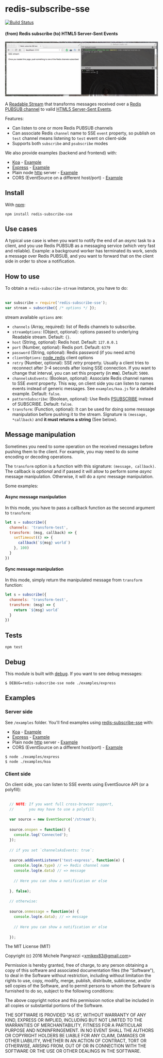 redis-subscribe-sse
==================

[![Build Status](https://travis-ci.org/mpangrazzi/redis-subscribe-sse.svg?branch=master)](https://travis-ci.org/mpangrazzi/redis-subscribe-sse)

#### (from) Redis subscribe (to) HTML5 Server-Sent Events

<p align="center">
  <img src="docs/screencast.gif">
</p>

A [Readable Stream](http://nodejs.org/api/stream.html#stream_class_stream_readable) that transforms messages received over a [Redis PUBSUB channel](http://redis.io/topics/pubsub) to valid [HTML5 Server-Sent Events](http://www.w3schools.com/html/html5_serversentevents.asp).

Features:

* Can listen to one or more Redis PUBSUB channels
* Can associate Redis `channel` name to SSE `event` property, so publish on `test` channel means listening to `test` event on client-side
* Supports both `subscribe` and `psubscribe` modes

We also provide examples (backend and frontend) with:
  * [Koa](http://koajs.com) - [Example](https://github.com/mpangrazzi/redis-subscribe-sse/blob/master/examples/koa.js)
  * [Express](http://expressjs.com) - [Example](https://github.com/mpangrazzi/redis-subscribe-sse/blob/master/examples/express.js)
  * Plain node [http](http://nodejs.org/api/http.html) server - [Example](https://github.com/mpangrazzi/redis-subscribe-sse/blob/master/examples/http.js)
  * CORS (EventSource on a different host/port) - [Example](https://github.com/mpangrazzi/redis-subscribe-sse/blob/master/examples/cors.js)


## Install

With [npm](http://npmjs.org/):

```
npm install redis-subscribe-sse
```

## Use cases

A typical use case is when you want to notify the end of an *async* task to a client, and you use Redis PUBSUB as a messaging service (which very fast and reliable). Example: a background worker has terminated its work, sends a message over Redis PUBSUB, and you want to forward that on the client side in order to show a notification.


## How to use

To obtain a `redis-subscribe-stream` instance, you have to do:

```javascript

var subscribe = require('redis-subscribe-sse');
var stream = subscribe({ /* options */ });

```

stream available `options` are:

- `channels` (Array, required): list of Redis channels to subscribe.
- `streamOptions`: (Object, optional): options passed to underlying Readable stream. Default: `{}`.
- `host` (String, optional): Redis host. Default: `127.0.0.1`
- `port` (Number, optional): Redis port. Default: `6379`
- `password` (String, optional): Redis password (if you need `AUTH`)
- `clientOptions`: [node_redis](https://github.com/mranney/node_redis) client options
- `retry` (Number, optional): SSE *retry* property. Usually a client tries to reconnect after 3-4 seconds after losing SSE connection. If you want to change that interval, you can set this property (in **ms**). Default: `5000`.
- `channelsAsEvents`: (Boolean, optional): Associate Redis channel names to SSE *event* property. This way, on client side you can listen to names events instead of generic messages. See `examples/koa.js` for a detailed example. Default: `false`.
- `patternSubscribe`: (Boolean, optional): Use Redis [PSUBSCRIBE](http://redis.io/commands/psubscribe) instead of SUBSCRIBE. Default: `false`.
- `transform`: (Function, optional): It can be used for doing some message manipulation before pushing it to the stream. Signature is `(message, *callback)` and **it must returns a string** (See below).


## Message manipulation

Sometimes you need to some operation on the received messages before pushing them to the client. For example, you may need to do some encoding or decoding operations.

The `transform` option is a function with this signature: `(message, callback)`. The callback is _optional_ and if passed it will allow to perform some _async_ message manipulation. Otherwise, it will do a _sync_ message manipulation.

Some examples:

#### Async message manipulation

In this mode, you have to pass a callback function as the second argument to `transform`:

```javascript
let s = subscribe({
  channels: 'transform-test',
  transform: (msg, callback) => {
    setTimeout(() => {
      callback(`${msg} world`)
    }, 100)
  }
})
```

#### Sync message manipulation

In this mode, simply return the manipulated message from `transform` function:

```javascript
let s = subscribe({
  channels: 'transform-test',
  transform: (msg) => {
    return `${msg} world`
  }
})
```


## Tests

```
npm test
```


## Debug

This module is built with [debug](https://github.com/visionmedia/debug). If you want to see debug messages:

```
$ DEBUG=redis-subscribe-sse node ./examples/express
```


## Examples

### Server side

See `/examples` folder. You'll find examples using [redis-subscribe-sse](https://github.com/mpangrazzi/redis-subscribe-sse) with:

  * [Koa](http://koajs.com) - [Example]()
  * [Express](http://expressjs.com) - [Example]()
  * Plain node [http](http://nodejs.org/api/http.html) server - [Example]()
  * CORS (EventSource on a different host/port) - [Example]()

```
$ node ./examples/express
$ node ./examples/koa
```

### Client side

On client side, you can listen to SSE events using EventSource API (or a polyfill):

```javascript

  // NOTE: If you want full cross-browser support,
  //       you may have to use a polyfill

  var source = new EventSource('/stream');

  source.onopen = function() {
    console.log('Connected');
  });

  // if you set `channelsAsEvents: true`:

  source.addEventListener('test-express', function(e) {
    console.log(e.type) // => Redis channel name
    console.log(e.data) // => message
    
    // Here you can show a notification or else
    
  }, false);

  // otherwise:

  source.onmessage = function(e) {
    console.log(e.data); // => message
    
    // Here you can show a notification or else
    
  });

```

The MIT License (MIT)

Copyright (c) 2016 Michele Pangrazzi <<xmikex83@gmail.com>>

Permission is hereby granted, free of charge, to any person obtaining a copy
of this software and associated documentation files (the "Software"), to deal
in the Software without restriction, including without limitation the rights
to use, copy, modify, merge, publish, distribute, sublicense, and/or sell
copies of the Software, and to permit persons to whom the Software is
furnished to do so, subject to the following conditions:

The above copyright notice and this permission notice shall be included in all
copies or substantial portions of the Software.

THE SOFTWARE IS PROVIDED "AS IS", WITHOUT WARRANTY OF ANY KIND, EXPRESS OR
IMPLIED, INCLUDING BUT NOT LIMITED TO THE WARRANTIES OF MERCHANTABILITY,
FITNESS FOR A PARTICULAR PURPOSE AND NONINFRINGEMENT. IN NO EVENT SHALL THE
AUTHORS OR COPYRIGHT HOLDERS BE LIABLE FOR ANY CLAIM, DAMAGES OR OTHER
LIABILITY, WHETHER IN AN ACTION OF CONTRACT, TORT OR OTHERWISE, ARISING FROM,
OUT OF OR IN CONNECTION WITH THE SOFTWARE OR THE USE OR OTHER DEALINGS IN THE
SOFTWARE.
